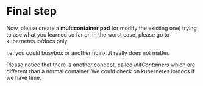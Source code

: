 # Final step

Now, please create a **multicontainer pod** (or modify the existing one) trying to use what you learned so far or, in the worst case, please go to kubernetes.io/docs only.

i.e. you could busybox or another nginx..it really does not matter.

Please notice that there is another concept, called _initContainers_ which are different than a normal container. We could check on kubernetes.io/docs if we have time.